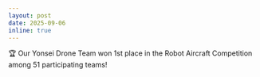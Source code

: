 ```yaml
---
layout: post
date: 2025-09-06
inline: true
---
```


🏆 Our Yonsei Drone Team won 1st place in the Robot Aircraft Competition among 51 participating teams!